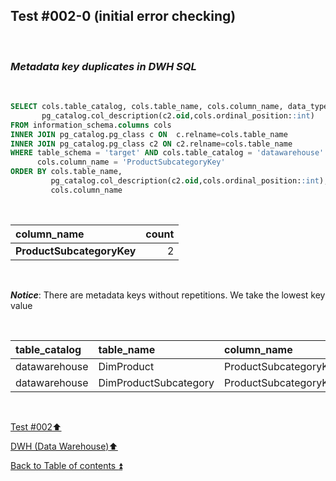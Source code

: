 ## Test #002-0 (initial error checking)  

<p><br></p>

### **_Metadata key duplicates in DWH SQL_**   

<p><br></p>

````SQL
SELECT cols.table_catalog, cols.table_name, cols.column_name, data_type,
       pg_catalog.col_description(c2.oid,cols.ordinal_position::int)
FROM information_schema.columns cols
INNER JOIN pg_catalog.pg_class c ON  c.relname=cols.table_name
INNER JOIN pg_catalog.pg_class c2 ON c2.relname=cols.table_name
WHERE table_schema = 'target' AND cols.table_catalog = 'datawarehouse' AND cols.table_name<> 'Metadata' AND
      cols.column_name = 'ProductSubcategoryKey'
ORDER BY cols.table_name,
   		 pg_catalog.col_description(c2.oid,cols.ordinal_position::int),
		 cols.column_name
````

<p><br></p>

| column_name               | count |
| :------------------------ | ----: |
| **ProductSubcategoryKey** | 2     |

<p><br></p>

**_Notice_**: There are metadata keys without repetitions. We take the lowest key value  

<p><br></p>

| table_catalog | table_name            | column_name            | data_type | col_description | updated |
| :------------ | :-------------------- | :--------------------- | :-------- | :-------------: | :-----: |
| datawarehouse | DimProduct            | ProductSubcategoryKey  | integer   | **m086**        | **m086**|
| datawarehouse | DimProductSubcategory | ProductSubcategoryKey  | integer   | m145            | **m086**|

<p><br></p>

[Test #002:arrow_up:](t002.md)  

[DWH (Data Warehouse):arrow_up:](../dwh.md)  

[Back to Table of contents :arrow_double_up:](../../README.md)   